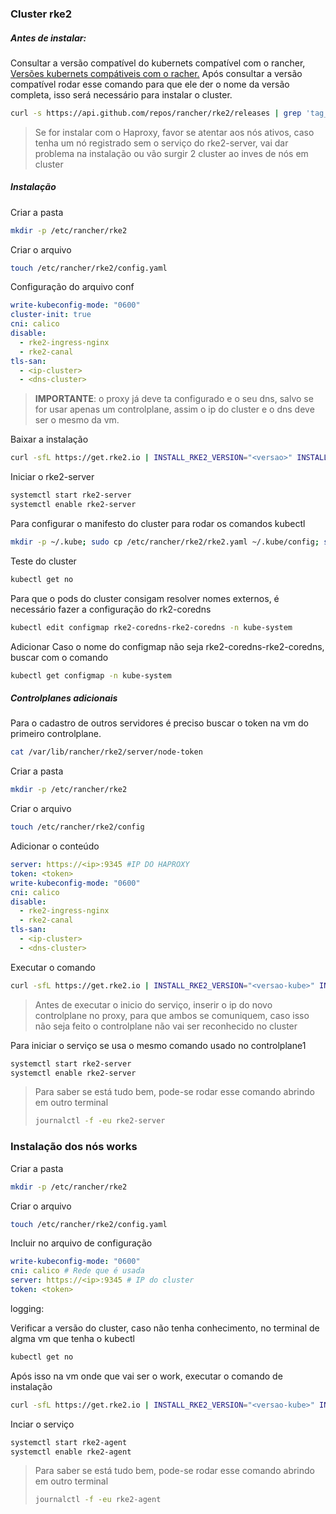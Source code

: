 ### Cluster rke2
##### Antes de instalar:
Consultar a versão compatível do kubernets compatível com o rancher, [Versões kubernets compátiveis com o racher.](https://www.suse.com/suse-rancher/support-matrix/all-supported-versions) 
Após consultar a versão compatível rodar esse comando para que ele der o nome da versão completa, isso será necessário para instalar o cluster. 
```bash
curl -s https://api.github.com/repos/rancher/rke2/releases | grep 'tag_name' | cut -d\" -f4 | sort -V | grep -v 'rc'
```
> Se for instalar com o Haproxy, favor se atentar aos nós ativos, caso tenha um nó registrado sem o serviço do rke2-server, vai dar problema na instalação ou vão surgir 2 cluster ao inves de nós em cluster

##### Instalação
Criar a pasta
```bash
mkdir -p /etc/rancher/rke2
```
Criar o arquivo
```bash
touch /etc/rancher/rke2/config.yaml
```
Configuração do arquivo conf
```yaml
write-kubeconfig-mode: "0600"
cluster-init: true
cni: calico
disable:
  - rke2-ingress-nginx
  - rke2-canal
tls-san:
  - <ip-cluster>
  - <dns-cluster>
  ```
> **IMPORTANTE**:
> o proxy já deve ta configurado e o seu dns, salvo se for usar apenas um controlplane, assim o ip do cluster e o dns deve ser o mesmo da vm.

Baixar a instalação
```bash
curl -sfL https://get.rke2.io | INSTALL_RKE2_VERSION="<versao>" INSTALL_RKE2_TYPE="server" sh -
```
Iniciar o rke2-server
```bash
systemctl start rke2-server
systemctl enable rke2-server 
```
Para configurar o manifesto do cluster para rodar os comandos kubectl 
```bash
mkdir -p ~/.kube; sudo cp /etc/rancher/rke2/rke2.yaml ~/.kube/config; sudo chown $(id -u):$(id -g) ~/.kube/config
```
Teste do cluster
```bash
kubectl get no
```
Para que o pods do cluster consigam resolver nomes externos, é necessário fazer a configuração do rk2-coredns
```bash
kubectl edit configmap rke2-coredns-rke2-coredns -n kube-system
```
Adicionar
Caso o nome do configmap não seja rke2-coredns-rke2-coredns, buscar com o comando 
```bash
kubectl get configmap -n kube-system
```

##### Controlplanes adicionais

 Para o cadastro de outros servidores é preciso buscar o token na vm do primeiro controlplane.
 ```bash
 cat /var/lib/rancher/rke2/server/node-token
```
Criar a pasta
```bash
mkdir -p /etc/rancher/rke2
```
Criar o arquivo
```bash
touch /etc/rancher/rke2/config
```
Adicionar o conteúdo
```yaml
server: https://<ip>:9345 #IP DO HAPROXY
token: <token>
write-kubeconfig-mode: "0600"
cni: calico
disable:
  - rke2-ingress-nginx
  - rke2-canal
tls-san:
  - <ip-cluster>
  - <dns-cluster>
  ```

Executar o comando
```bash
curl -sfL https://get.rke2.io | INSTALL_RKE2_VERSION="<versao-kube>" INSTALL_RKE2_TYPE="server" sh -
```
> Antes de executar o inicio do serviço, inserir o ip do novo controlplane no proxy, para que ambos se comuniquem, caso isso não seja feito o controlplane não vai ser reconhecido no cluster

Para iniciar o serviço se usa o mesmo comando usado no controlplane1
```bash
systemctl start rke2-server
systemctl enable rke2-server
```
> Para saber se está tudo bem, pode-se rodar esse comando abrindo em outro terminal
> ```bash
> journalctl -f -eu rke2-server
> ``` 

### Instalação dos nós works
Criar a pasta
```bash
mkdir -p /etc/rancher/rke2
```
Criar o arquivo
```bash
touch /etc/rancher/rke2/config.yaml
```
Incluir no arquivo de configuração
```yaml
write-kubeconfig-mode: "0600"
cni: calico # Rede que é usada
server: https://<ip>:9345 # IP do cluster
token: <token>
```                                                   
logging:                                                                    

Verificar a versão do cluster, caso não tenha conhecimento, no terminal de algma vm que tenha o kubectl

```bash
kubectl get no
```
Após isso na vm onde que vai ser o work, executar o comando de instalação
```bash
curl -sfL https://get.rke2.io | INSTALL_RKE2_VERSION="<versao-kube>" INSTALL_RKE2_TYPE="agent" sh -
```
Inciar o serviço
```bash
systemctl start rke2-agent
systemctl enable rke2-agent
```
> Para saber se está tudo bem, pode-se rodar esse comando abrindo em outro terminal
> ```bash
> journalctl -f -eu rke2-agent
> ``` 

